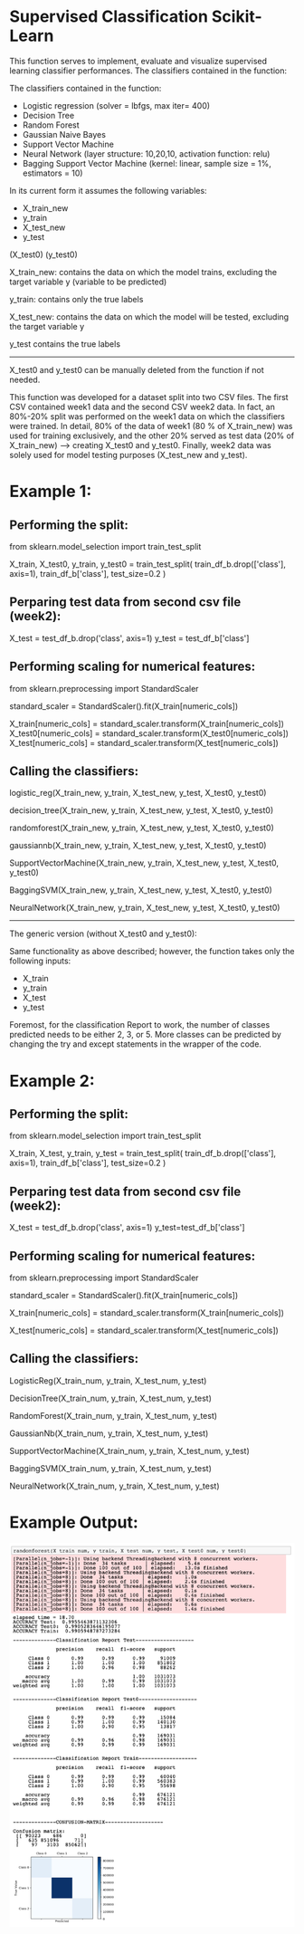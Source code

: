 # Supervised Classification Scikit-Learn

This function serves to implement, evaluate and visualize supervised learning classifier performances.
The classifiers contained in the function:

The classifiers contained in the function:

- Logistic regression (solver = lbfgs, max iter= 400)
- Decision Tree
- Random Forest
- Gaussian Naive Bayes
- Support Vector Machine
- Neural Network (layer structure: 10,20,10, activation function: relu)
- Bagging Support Vector Machine (kernel: linear, sample size = 1%, estimators = 10)

In its current form it assumes the following variables:

- X_train_new 
- y_train
- X_test_new
- y_test

(X_test0)
(y_test0)

X_train_new: contains the data on which the model trains, excluding the target variable y (variable to be predicted)

y_train: contains only the true labels

X_test_new: contains the data on which the model will be tested, excluding the target variable y 

y_test contains the true labels

-----

X_test0 and y_test0 can be manually deleted from the function if not needed.

This function was developed for a dataset split into two CSV files. The first CSV contained week1 data and the second CSV week2 data. In fact, an 80%-20% split was performed on the week1 data on which the classifiers were trained. In detail, 80% of the data of week1 (80 % of X_train_new) was used for training exclusively, and the other 20% served as test data (20% of X_train_new) --> creating X_test0 and y_test0. Finally, week2 data was solely used for model testing purposes (X_test_new and y_test).



# Example 1:


## Performing the split: 

from sklearn.model_selection import train_test_split


X_train, X_test0, y_train, y_test0 = train_test_split(
    train_df_b.drop(['class'], axis=1), 
   train_df_b['class'], 
    test_size=0.2
)


## Perparing test data from second csv file (week2):

X_test = test_df_b.drop('class', axis=1)
y_test = test_df_b['class']



## Performing scaling for numerical features: 


from sklearn.preprocessing import StandardScaler

standard_scaler = StandardScaler().fit(X_train[numeric_cols])

X_train[numeric_cols] = standard_scaler.transform(X_train[numeric_cols])
X_test0[numeric_cols] = standard_scaler.transform(X_test0[numeric_cols])
X_test[numeric_cols] = standard_scaler.transform(X_test[numeric_cols])



## Calling the classifiers: 

logistic_reg(X_train_new, y_train, X_test_new, y_test, X_test0, y_test0)

decision_tree(X_train_new, y_train, X_test_new, y_test, X_test0, y_test0)

randomforest(X_train_new, y_train, X_test_new, y_test, X_test0, y_test0)

gaussiannb(X_train_new, y_train, X_test_new, y_test, X_test0, y_test0)

SupportVectorMachine(X_train_new, y_train, X_test_new, y_test, X_test0, y_test0)

BaggingSVM(X_train_new, y_train, X_test_new, y_test, X_test0, y_test0)

NeuralNetwork(X_train_new, y_train, X_test_new, y_test, X_test0, y_test0)


--------


The generic version (without X_test0 and y_test0):

Same functionality as above described; however, the function takes only the following inputs:



- X_train 
- y_train
- X_test
- y_test


Foremost, for the classification Report to work, the number of classes predicted needs to be either 2, 3, or 5. More classes can be predicted by changing the try and except statements in the wrapper of the code.

# Example 2:

## Performing the split:

from sklearn.model_selection import train_test_split

X_train, X_test, y_train, y_test = train_test_split(
    train_df_b.drop(['class'], axis=1), 
   train_df_b['class'], 
    test_size=0.2
)


## Perparing test data from second csv file (week2):

X_test = test_df_b.drop('class', axis=1)
y_test=test_df_b['class']


## Performing scaling for numerical features:

from sklearn.preprocessing import StandardScaler

standard_scaler = StandardScaler().fit(X_train[numeric_cols])

X_train[numeric_cols] = standard_scaler.transform(X_train[numeric_cols])

X_test[numeric_cols] = standard_scaler.transform(X_test[numeric_cols])



## Calling the classifiers: 


LogisticReg(X_train_num, y_train, X_test_num, y_test)

DecisionTree(X_train_num, y_train, X_test_num, y_test)

RandomForest(X_train_num, y_train, X_test_num, y_test)

GaussianNb(X_train_num, y_train, X_test_num, y_test)

SupportVectorMachine(X_train_num, y_train, X_test_num, y_test)

BaggingSVM(X_train_num, y_train, X_test_num, y_test)

NeuralNetwork(X_train_num, y_train, X_test_num, y_test)

# Example Output:

![](Example_Output.png)
